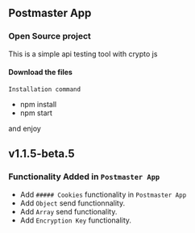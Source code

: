 ## Postmaster App

### Open Source project 
This is a simple api testing tool with crypto js

#### Download the files

`Installation command`
* npm install
* npm start

and enjoy

## v1.1.5-beta.5
### Functionality Added in `Postmaster App`
* Add `##### Cookies` functionality in `Postmaster App`
* Add `Object` send functionnality.
* Add `Array` send functionality.
* Add `Encryption Key` functionality.
